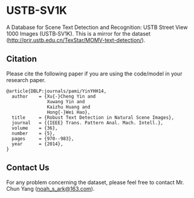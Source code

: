 # USTB-SV1K 
A Database for Scene Text Detection and Recognition: USTB Street View 1000 Images (USTB‐SV1K).
This is a mirror for the dataset (http://prir.ustb.edu.cn/TexStar/MOMV-text-detection/).

## Citation
Please cite the following paper if you are using the code/model in your research paper.

    @article{DBLP:journals/pami/YinYHH14,
      author    = {Xu{-}Cheng Yin and
                   Xuwang Yin and
                   Kaizhu Huang and
                   Hong{-}Wei Hao},
      title     = {Robust Text Detection in Natural Scene Images},
      journal   = {{IEEE} Trans. Pattern Anal. Mach. Intell.},
      volume    = {36},
      number    = {5},
      pages     = {970--983},
      year      = {2014},
    }

## Contact Us
For any problem concerning the dataset, please feel free to contact Mr. Chun Yang (noah_s_ark@163.com).
